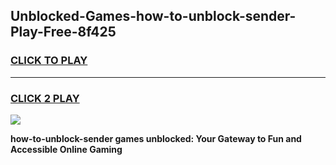 
## Unblocked-Games-how-to-unblock-sender-Play-Free-8f425
<h3>
<a href="https://premium76.site?title=how-to-unblock-sender&ref=21A">CLICK TO PLAY</a></h3>
<hr>

<h3>
<a href="https://premium76.site?title=how-to-unblock-sender&ref=21A">CLICK 2 PLAY</a>
  
</h3>

<a href="https://premium76.site?title=how-to-unblock-sender&ref=21A"><img src="https://clearcache.store/games.png"></a>


**how-to-unblock-sender games unblocked: Your Gateway to Fun and Accessible Online Gaming**
